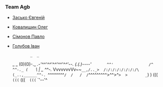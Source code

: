 ### Team Agb

* [Засько Євгеній](https://github.com/NeProgramist)    
* [Ковалишин Олег](https://github.com/ALEGATOR1209)    
* [Сімонов Павло](https://github.com/DjBee0312)    
* [Голубов Iван](https://github.com/vano7577)

              _  _
    _ _      (0)(0)-._  _.-'^^'^^'^^'^^'^^'--.
   (.(.)----'`        ^^'                /^   ^^-._
   (    `                 \             |    _    ^^-._
    VvvvvvvVv~~`__,/.._>  /:/:/:/:/:/:/:/\  (_..,______^^-.
    `^^^^^^^^`/  /   /  /`^^^^^^^^^>^^>^`>  >        _`)  )
              (((`   (((`          (((`  (((`        `'--'^

